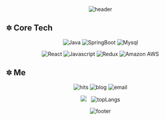 <p align="center">
    <img src = "https://capsule-render.vercel.app/api?type=wave&color=AAABD3&height=200&section=header&text=🔅&nbsp;LEE&nbsp;JI&nbsp;UN&nbsp;💞&fontColor=383A3F&fontSize=52&&animation=blink" alt="header" />
</p>

<p align="center">
    <h2> 🔯️ Core Tech </h2>
</p>

<p align="center">
   <img src = "https://img.shields.io/badge/-Java-007396?logo=Java" alt="Java" />
   <img src = "https://img.shields.io/badge/-SpringBoot-6DB33F?logo=Spring" alt="SpringBoot" />
   <img src = "https://img.shields.io/badge/-MySQL-4479A1?style=flat&logo=MySQL" alt="Mysql" />
</p>

<p align="center">
   <img src = "https://img.shields.io/badge/-React-61dafb?logo=React" alt="React" />
   <img src = "https://img.shields.io/badge/-JavaScript-f7df1e?logo=JavaScript" alt="Javascript" />
   <img src = "https://img.shields.io/badge/-Redux-764abc?logo=Redux" alt="Redux" />
   <img src = "https://img.shields.io/badge/-Amazon&nbsp;AWS-232f3e?style=flat&logo=Amazon" alt="Amazon AWS" />
</p>

<p align="center">
    <h2> 🔯️ Me </h2>
</p>

<p align="center">
    <img src = "https://hits.seeyoufarm.com/api/count/incr/badge.svg?url=https%3A%2F%2Fgithub.com%2Fwldnswldnswl&count_bg=%23141321&title_bg=%236C49B8&icon=&icon_color=%23E7E7E7&title=hits&edge_flat=false"
         alt="hits" />
    <img src="https://img.shields.io/badge/-Tech%20Blog-6C49B8?logo=Bloglovin&link=https://blog.naver.com/wldnswldnswl" alt="blog"/>
    <img src="https://img.shields.io/badge/-Gmail-d93a7c?logo=Gmail?link=mailto:jiunlee97@gmail.com" alt="email"/>
</p>
<p align="center">
   <img src = "https://github-readme-stats.vercel.app/api?theme=radical&&username=wldnswldnswl" />&nbsp;&nbsp;
   <img src = "https://github-readme-stats.vercel.app/api/top-langs/?username=wldnswldnswl&layout=compact" alt="topLangs" />
</p>
    
<p align="center">
   <img src = "https://capsule-render.vercel.app/api?type=Rect&color=353866&height=20&section=footer" alt="footer" />
</p>
 

